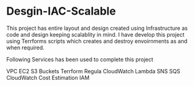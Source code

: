 # Desgin-IAC-Scalable
 
This project has entire layout and design created using Infrastructure as code and design keeping scalablity in mind. I have develop this project using Terrforms scripts which creates and destroy envoirnments as and when required.

Following Services has been used to complete this project

VPC
EC2
S3 Buckets
Terrform
Regula
CloudWatch
Lambda
SNS
SQS
CloudWatch
Cost Estimation
IAM 
